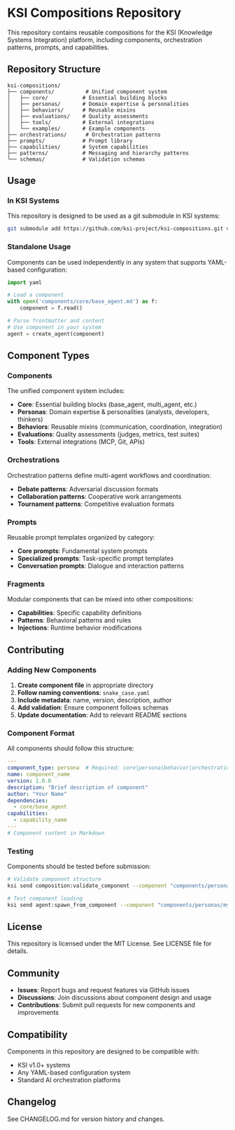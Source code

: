 # KSI Compositions Repository

This repository contains reusable compositions for the KSI (Knowledge Systems Integration) platform, including components, orchestration patterns, prompts, and capabilities.

## Repository Structure

```
ksi-compositions/
├── components/          # Unified component system
│   ├── core/           # Essential building blocks
│   ├── personas/       # Domain expertise & personalities
│   ├── behaviors/      # Reusable mixins
│   ├── evaluations/    # Quality assessments
│   ├── tools/          # External integrations
│   └── examples/       # Example components
├── orchestrations/      # Orchestration patterns
├── prompts/            # Prompt library
├── capabilities/       # System capabilities
├── patterns/           # Messaging and hierarchy patterns
└── schemas/            # Validation schemas
```

## Usage

### In KSI Systems

This repository is designed to be used as a git submodule in KSI systems:

```bash
git submodule add https://github.com/ksi-project/ksi-compositions.git var/lib/compositions
```

### Standalone Usage

Components can be used independently in any system that supports YAML-based configuration:

```python
import yaml

# Load a component
with open('components/core/base_agent.md') as f:
    component = f.read()

# Parse frontmatter and content
# Use component in your system
agent = create_agent(component)
```

## Component Types

### Components
The unified component system includes:
- **Core**: Essential building blocks (base_agent, multi_agent, etc.)
- **Personas**: Domain expertise & personalities (analysts, developers, thinkers)
- **Behaviors**: Reusable mixins (communication, coordination, integration)
- **Evaluations**: Quality assessments (judges, metrics, test suites)
- **Tools**: External integrations (MCP, Git, APIs)

### Orchestrations
Orchestration patterns define multi-agent workflows and coordination:
- **Debate patterns**: Adversarial discussion formats
- **Collaboration patterns**: Cooperative work arrangements
- **Tournament patterns**: Competitive evaluation formats

### Prompts
Reusable prompt templates organized by category:
- **Core prompts**: Fundamental system prompts
- **Specialized prompts**: Task-specific prompt templates
- **Conversation prompts**: Dialogue and interaction patterns

### Fragments
Modular components that can be mixed into other compositions:
- **Capabilities**: Specific capability definitions
- **Patterns**: Behavioral patterns and rules
- **Injections**: Runtime behavior modifications

## Contributing

### Adding New Components

1. **Create component file** in appropriate directory
2. **Follow naming conventions**: `snake_case.yaml`
3. **Include metadata**: name, version, description, author
4. **Add validation**: Ensure component follows schemas
5. **Update documentation**: Add to relevant README sections

### Component Format

All components should follow this structure:

```yaml
---
component_type: persona  # Required: core|persona|behavior|orchestration|evaluation|tool
name: component_name
version: 1.0.0
description: "Brief description of component"
author: "Your Name"
dependencies:
  - core/base_agent
capabilities:
  - capability_name
---
# Component content in Markdown
```

### Testing

Components should be tested before submission:

```bash
# Validate component structure
ksi send composition:validate_component --component "components/personas/my_persona.md"

# Test component loading
ksi send agent:spawn_from_component --component "components/personas/my_persona" --agent-id "test_agent"
```

## License

This repository is licensed under the MIT License. See LICENSE file for details.

## Community

- **Issues**: Report bugs and request features via GitHub issues
- **Discussions**: Join discussions about component design and usage
- **Contributions**: Submit pull requests for new components and improvements

## Compatibility

Components in this repository are designed to be compatible with:
- KSI v1.0+ systems
- Any YAML-based configuration system
- Standard AI orchestration platforms

## Changelog

See CHANGELOG.md for version history and changes.